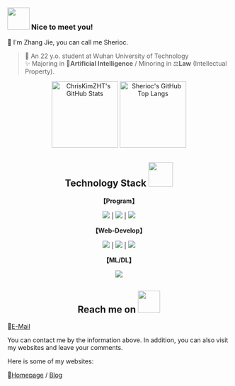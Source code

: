 ### <img src="https://media.giphy.com/avatars/gonryon/xp3WLnBWBLoI/200h.gif" width="50"> Nice to meet you!

💬 I'm Zhang Jie, you can call me Sherioc.

> 🎈 An 22 y.o. student at Wuhan University of Technology  
> ✨ Majoring in 🤖**Artificial Intelligence** / Minoring in ⚖️**Law** (Intellectual Property).


<div align="center">
<img src="https://github-readme-stats.lolicon.io/?username=SheriocCode&show_icons=true&theme=dracula" alt="ChrisKimZHT's GitHub Stats" height="150px" /> <img src="https://github-readme-stats.lolicon.io/top-langs?username=SheriocCode&layout=compact&langs_count=8&theme=dracula" alt="Sherioc's GitHub Top Langs" height="150px" />
</div>

<p align="center">
<h2 align="center">Technology Stack <img src="https://media.giphy.com/media/WUlplcMpOCEmTGBtBW/giphy.gif" width="55"></h2>
<p align="center">



<div align="center">
  
**【Program】**

<img  src="https://skill-icons.lolicon.io/icons?i=java,js,py,cpp&perline=14" /> | <img src="https://skill-icons.lolicon.io/icons?i=vscode,pycharm,idea&perline=14" /> | <img src="https://skill-icons.lolicon.io/icons?i=github,linux&perline=14" />

**【Web-Develop】**

<img src="https://skill-icons.lolicon.io/icons?i=html,css,sass,vue,react,nodejs&perline=14&theme=dark" /> | <img src="https://skill-icons.lolicon.io/icons?i=spring,flask,django,mysql,mongodb&perline=14&theme=dark" /> | <img src="https://skill-icons.lolicon.io/icons?i=docker,electron,git&perline=14&theme=dark" />


**【ML/DL】**

<img src="https://skill-icons.lolicon.io/icons?i=sklearn,pytorch,tensorflow&perline=14&theme=dark" />
</div>




<h2 align="center">Reach me on <img src="https://media.giphy.com/media/mGcNjsfWAjY5AEZNw6/giphy.gif" width="50"></h2>

💌[E-Mail](mailto:sherioc@qq.com)

You can contact me by the information above. In addition, you can also visit my websites and leave your comments.

Here is some of my websites:

🔗[Homepage](https://www.cnblogs.com/sherioc) / [Blog](https://www.cnblogs.com/sherioc)
